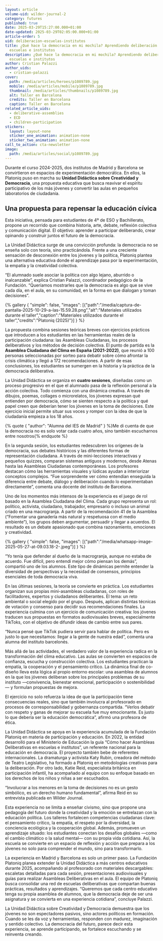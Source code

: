 ```yaml
---
layout: article
volume-uid: wilder-journal-2
category: futures
published: true
date: 2025-03-29T15:27:00.000+01:00
date-updated: 2025-03-29T02:05:00.000+01:00
article-order: 5
uid: deliberacion-escuelas-institutos
title: ¿Qué hace la democracia en mi mochila? Aprendiendo deliberación en
  escuelas e institutos
description: ¿Qué hace la democracia en mi mochila? Aprendiendo deliberación en
  escuelas e institutos
author: Cristian Palazzi
author_uids:
  - cristian-palazzi
cover:
  path: /media/articles/heroes/p1089789.jpg
  mobile: /media/articles/mobile/p1089789.jpg
  thumbnail: /media/articles/thumbnails/p1089789.jpg
  alt: Taller en Barcelona
  credits: Taller en Barcelona
  caption: Taller en Barcelona
related_article_uids:
  - deliberative-assemblies
  - ECD
  - children-participation
stickers:
  layout: layout-none
  sticker_one_animation: animation-none
  sticker_two_animation: animation-none
call_to_action: cta-newsletter
image:
  path: /media/articles/social/p1089789.jpg
---
```

Durante el curso 2024-2025, dos institutos de Madrid y Barcelona se convirtieron en espacios de experimentación democrática. En ellos, la Platoniq puso en marcha su **Unidad Didáctica sobre Creatividad y Democracia**, una propuesta educativa que busca reavivar el espíritu participativo de los más jóvenes y convertir las aulas en pequeños laboratorios de ciudadanía.

## Una propuesta para repensar la educación cívica

Esta iniciativa, pensada para estudiantes de 4º de ESO y Bachillerato, propone un recorrido que combina historia, arte, debate, reflexión colectiva y comunicación digital. El objetivo: aprender a participar deliberando, crear opinando y construir juntos el futuro de la democracia.

La Unidad Didáctica surge de una convicción profunda: la democracia no se enseña solo con teoría, sino practicándola. Frente a una creciente sensación de desconexión entre los jóvenes y la política, Platoniq plantea una alternativa educativa donde el aprendizaje pasa por la experimentación, la empatía y la creatividad colectiva.

“El alumnado suele asociar la política con algo lejano, aburrido o inalcanzable”, explica Cristian Palazzi, coordinador pedagógico de la Fundación. “Queríamos mostrarles que la democracia es algo que se vive cada día, en el aula, en su comunidad, en la forma en que dialogan y toman decisiones”.

{% gallery { "simple": false, "images": [{"path":"/media/captura-de-pantalla-2025-10-29-a-las-15.59.28.png","alt":"Materiales utilizados durante el taller","caption":"Materiales utilizados durante el taller","credits":"Platoniq (2025)"}] } %}

La propuesta combina sesiones teóricas breves con ejercicios prácticos que introducen a los estudiantes en las herramientas reales de la participación ciudadana: las Asambleas Ciudadanas, los procesos deliberativos y los métodos de decisión colectiva. El punto de partida es la **Asamblea Ciudadana del Clima en España (2021-2022)**, que reunió a 100 personas seleccionadas por sorteo para debatir sobre cómo afrontar la crisis climática y llegó a 172 recomendaciones. A partir de esas conclusiones, los estudiantes se sumergen en la historia y la práctica de la democracia deliberativa.

La Unidad Didáctica se organiza en **cuatro sesiones**, diseñadas como un proceso progresivo en el que el alumnado pasa de la reflexión personal a la acción colectiva. Todo comienza con una dinámica creativa. A través de dibujos, poemas, collages o microrelatos, los jóvenes expresan qué entienden por democracia, cómo se sienten respecto a la política y qué papel creen que deberían tener los jóvenes en la toma de decisiones. Este ejercicio inicial permite situar sus voces y romper con la idea de que la ciudadanía empieza a los 18 años.

{% quote { "author": "Alumna del IES de Madrid" } %}Me di cuenta de que la democracia no es solo votar cada cuatro años, sino también escucharnos entre nosotros{% endquote %}

En la segunda sesión, los estudiantes redescubren los orígenes de la democracia, sus debates históricos y las diferentes formas de representación ciudadana. A través de mini-lecciones interactivas y pequeños quizzes, comparan sistemas antiguos y modernos, desde Atenas hasta las Asambleas Ciudadanas contemporáneas. Los profesores destacan cómo las herramientas visuales y lúdicas ayudan a interiorizar conceptos complejos. “Fue sorprendente ver cómo entendían enseguida la diferencia entre debate, diálogo y deliberación cuando lo experimentaban directamente”, comenta una docente del instituto de Barcelona.

Uno de los momentos más intensos de la experiencia es el juego de rol basado en la Asamblea Ciudadana del Clima. Cada grupo representa un rol: político, activista, ciudadano, trabajador, empresario o incluso un animal criado en una macrogranja. A partir de la recomendación 41 de la Asamblea (“Fomentar una ganadería más natural y respetuosa con el medio ambiente”), los grupos deben argumentar, persuadir y llegar a acuerdos. El resultado es un debate apasionado que combina razonamiento, emociones y creatividad.

{% gallery { "simple": false, "images": [{"path":"/media/whatsapp-image-2025-05-27-at-09.03.18-2-.jpeg"}] } %}

“Yo tenía que defender al dueño de la macrogranja, aunque no estaba de acuerdo. Fue difícil, pero entendí mejor cómo piensan los demás”, compartió uno de los alumnos. Este tipo de dinámicas permite entender la diversidad de perspectivas y la necesidad de consensos, principios esenciales de toda democracia viva.

En las últimas sesiones, la teoría se convierte en práctica. Los estudiantes organizan sus propias mini-asambleas ciudadanas, con roles de facilitadores, expertos y ciudadanos deliberantes. El tema: un reto ambiental o social elegido por el grupo. Después, aplican distintas técnicas de votación y consenso para decidir sus recomendaciones finales. La experiencia culmina con un ejercicio de comunicación creativa: los jóvenes traducen sus propuestas en formatos audiovisuales breves, especialmente TikToks, con el objetivo de difundir ideas de cambio entre sus pares.

“Nunca pensé que TikTok pudiera servir para hablar de política. Pero es justo lo que necesitamos: llegar a la gente de nuestra edad”, comenta una alumna del instituto barcelonés.

Más allá de las actividades, el verdadero valor de la experiencia radica en la transformación del clima educativo. Las aulas se convierten en espacios de confianza, escucha y construcción colectiva. Los estudiantes practican la empatía, la cooperación y el pensamiento crítico. La dinámica final de co-diseño lleva esta lógica al propio entorno escolar: una asamblea de alumnos en la que los jóvenes deliberan sobre los principales problemas de su instituto —convivencia, bienestar emocional, participación o sostenibilidad— y formulan propuestas de mejora.

El ejercicio no solo refuerza la idea de que la participación tiene consecuencias reales, sino que también involucra al profesorado en procesos de corresponsabilidad y gobernanza compartida. “Verlos debatir con respeto y ganas de mejorar su escuela fue muy emocionante. Es justo lo que debería ser la educación democrática”, afirmó una profesora de ética.

La Unidad Didáctica se apoya en la experiencia acumulada de la Fundación Platoniq en materia de participación y educación. En 2022, la entidad desarrolló para el Ministerio de Educación la guía “Cómo hacer Asambleas Deliberativas en escuelas e institutos”, un referente nacional para la educación en democracia. El proyecto también bebe de referentes internacionales. La dramaturga y activista Katy Rubin, creadora del método de Teatro Legislativo, ha formado a Platoniq en metodologías creativas para la deliberación. Por otro lado, Katie Reid, especialista británica en participación infantil, ha acompañado al equipo con su enfoque basado en los derechos de los niños y niñas a ser escuchados.

“Involucrar a los menores en la toma de decisiones no es un gesto simbólico, es un derecho humano fundamental”, afirma Reid en su entrevista publicada en Wilder Journal.

Esta experiencia no se limita a enseñar civismo, sino que propone una pedagogía del futuro donde la creatividad y la emoción se entrelazan con la educación política. Los talleres fortalecen competencias ciudadanas clave: el pensamiento crítico, la empatía, el respeto por la diversidad, la conciencia ecológica y la cooperación global. Además, promueven un aprendizaje situado: los estudiantes conectan los desafíos globales —como el cambio climático o la salud mental— con su propia vida cotidiana. Así, la escuela se convierte en un espacio de reflexión y acción que prepara a los jóvenes no solo para comprender el mundo, sino para transformarlo.

La experiencia en Madrid y Barcelona es solo un primer paso. La Fundación Platoniq planea extender la Unidad Didáctica a más centros educativos durante 2025, acompañando al profesorado con materiales descargables: escaletas detalladas para cada sesión, presentaciones audiovisuales y guías para realizar Asambleas Deliberativas en el aula. El equipo de Platoniq busca consolidar una red de escuelas deliberativas que compartan buenas prácticas, resultados y aprendizajes. “Queremos que cada centro educativo tenga su propia asamblea de alumnos, que la democracia deje de ser una asignatura y se convierta en una experiencia cotidiana”, concluye Palazzi.

La Unidad Didáctica sobre Creatividad y Democracia demuestra que los jóvenes no son espectadores pasivos, sino actores políticos en formación. Cuando se les da voz y herramientas, responden con madurez, imaginación y sentido colectivo. La democracia del futuro, parece decir esta experiencia, se aprende participando, se fortalece escuchando y se reinventa creando.
